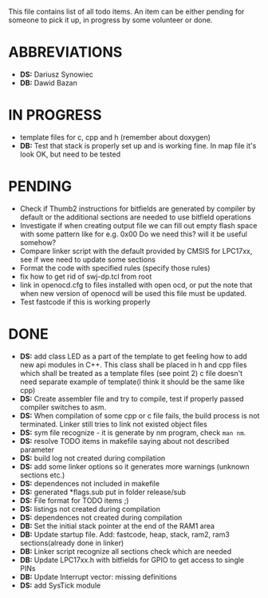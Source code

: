 This file contains list of all todo items. An item can be either pending for
someone to pick it up, in progress by some volunteer or done.

ABBREVIATIONS
==============
* __DS:__ Dariusz Synowiec
* __DB:__ Dawid Bazan

IN PROGRESS
==============
* template files for c, cpp and h (remember about doxygen)
* __DB:__ Test that stack is properly set up and is working fine. In map file it's look OK, but need to be tested


PENDING
==============
* Check if Thumb2 instructions for bitfields are generated by compiler by default
  or the additional sections are needed to use bitfield operations
* Investigate if when creating output file we can fill out empty flash space with some pattern like for e.g. 0x00
  Do we need this? will it be useful somehow?
* Compare linker script with the default provided by CMSIS for LPC17xx, see if wee need to update some sections 
* Format the code with specified rules (specify those rules) 
* fix how to get rid of swj-dp.tcl from root
* link in openocd.cfg to files installed with open ocd, or put the note that when new version of openocd will be used this file must be updated.
* Test fastcode if this is working properly


DONE
==============
* __DS:__ add class LED as a part of the template to get feeling how to add new api
          modules in C++. This class shall be placed in h and cpp files which shall be
          treated as a template files (see point 2) c file doesn't need separate
          example of template(I think it should be the same like cpp) 
* __DS:__ Create assembler file and try to compile, test if properly passed compiler switches to asm.
* __DS:__ When compilation of some cpp or c file fails, the build process is not terminated. 
          Linker still tries to link not existed object files
* __DS:__ sym file recognize - it is generate by nm program, check `man nm`.
* __DS:__ resolve TODO items in makefile saying about not described parameter
* __DS:__ build log not created during compilation
* __DS:__ add some linker options so it generates more warnings (unknown sections etc.)
* __DS:__ dependences not included in makefile
* __DS:__ generated *flags.sub put in folder release/sub 
* __DS:__ File format for TODO items ;)
* __DS:__ listings not created during compilation
* __DS:__ dependences not created during compilation
* __DB:__ Set the initial stack pointer at the end of the RAM1 area
* __DB:__ Update startup file. Add: fastcode, heap, stack, ram2, ram3 sections(already done in linker)
* __DB:__ Linker script recognize all sections check which are needed
* __DB:__ Update LPC17xx.h with bitfields for GPIO to get access to single PINs
* __DB:__ Update Interrupt vector: missing definitions
* __DS:__ add SysTick module

